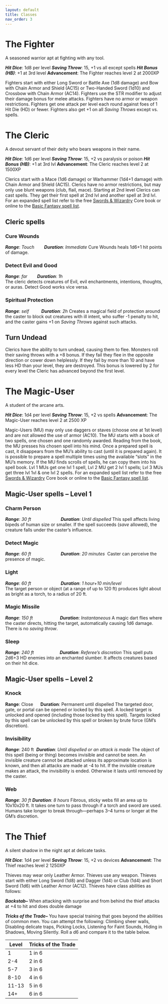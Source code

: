 ```yaml
---
layout: default
title: Classes
nav_order: 3
---
```

# The Fighter
A seasoned warrior apt at fighting with any tool.

**_Hit Dice_**: 1d8 per level
**_Saving Throw_**: 15, +1 vs all except spells
**_Hit Bonus (HB)_**: +1 at 3rd level
**Advancement**: The Fighter reaches level 2 at 2000XP

Fighters start with either Long Sword or Battle Axe (1d8 damage) and Bow with Chain Armor and Shield (AC15) or Two-Handed Sword (1d10) and Crossbow with Chain Armor (AC14).
Fighters use the STR modifier to adjust their damage bonus for melee attacks. Fighters have no armor or weapon restrictions. Fighters get one attack per level each round against foes of 1 Hit Die (HD) or fewer. Fighters also get +1 on all _Saving Throws_ except vs. spells.
# The Cleric
A devout servant of their deity who bears weapons in their name.

**_Hit Dice_**: 1d6 per level
**_Saving Throw_**: 15, +2 vs paralysis or poison
**_Hit Bonus (HB)_**: +1 at 3rd lvl
**Advancement**: The Cleric reaches level 2 at 1500XP

Clerics start with a Mace (1d6 damage) or Warhammer (1d4+1 damage) with Chain Armor and Shield (AC15).
Clerics have no armor restrictions, but may only use blunt weapons (club, flail, mace).
Starting at 2nd level Clerics can cast spells. They get their first spell at 2nd lvl and another spell at 3rd lvl. For an expanded spell list refer to the free [Swords & Wizardry](https://www.drivethrurpg.com/en/product/62346/Swords--Wizardry-Core-Rules) Core book or online to the [Basic Fantasy spell list](https://www.basicfantasy.org/srd/spells.html).
## Cleric spells
### Cure Wounds
**_Range_**: _Touch_        **_Duration_**: _Immediate_
Cure Wounds heals 1d6+1 hit points of damage.
### Detect Evil and Good
**_Range_**: _far        **Duration**_: _1h_  
The cleric detects creatures of Evil, evil enchantments, intentions, thoughts, or auras. Detect Good works vice versa.
### Spiritual Protection
**_Range_**: _self_          **_Duration_**: _2h_
Creates a magical field of protection around the caster to block out creatures with ill intent, who suffer -1 penalty to hit, and the caster gains +1 on _Saving Throws_ against such attacks.
## Turn Undead
Clerics have the ability to turn undead, causing them to flee. Monsters roll their saving throws with a +8 bonus. If they fail they flee in the opposite direction or cower down helplessly. If they fail by more than 10 and have less HD than your level, they are destroyed. This bonus is lowered by 2 for every level the Cleric has advanced beyond the first level.
# The Magic-User
A student of the arcane arts.

**_Hit Dice_**: 1d4 per level
**_Saving Throw_**: 15, +2 vs spells
**Advancement**: The Magic-User reaches level 2 at 2500 XP

Magic-Users (MU) may only use daggers or staves (choose one at 1st level) and are not allowed the use of armor (AC10). The MU starts with a book of two spells, one chosen and one randomly awarded. Reading from the book, the MU presses his chosen spell into his mind.
Once a prepared spell is cast, it disappears from the MU’s ability to cast (until it is prepared again). It is possible to prepare a spell multiple times using the available “slots” in the MU’s memory. If the MU finds scrolls of spells, he can copy them into his spell book.
Lvl 1 MUs get one lvl 1 spell, Lvl 2 MU get 2 lvl 1 spells; Lvl 3 MUs get three lvl 1vl & one lvl 2 spells. For an expanded spell list refer to the free [Swords & Wizardry](https://www.drivethrurpg.com/en/product/62346/Swords--Wizardry-Core-Rules) Core book or online to the [Basic Fantasy spell list](https://www.basicfantasy.org/srd/spells.html).
## Magic-User spells – Level 1
### Charm Person                 
**_Range_**: _30 ft_                        **_Duration_**: _Until dispelled_
This spell affects living bipeds of human size or smaller. If the spell succeeds (_save_ allowed), the creature falls under the caster’s influence.
### Detect Magic
**_Range_**: _60 ft_                        **_Duration_**: _20 minutes_
 Caster can perceive the presence of magic.
### Light
**_Range_**: _60 ft_                        **_Duration_**: _1 hour+10 min/level_  
The target person or object (at a range of up to 120 ft) produces light about as bright as a torch, to a radius of 20 ft.
### Magic Missile
**_Range_**: _150 ft                      **Duration**_: _Instantaneous_
A magic dart flies where the caster directs, hitting the target, automatically causing 1d6 damage. There is no _saving throw_.
### Sleep
**_Range_**: _240 ft_                     **_Duration_**: _Referee’s discretion_
This spell puts 2d6+3 HD enemies into an enchanted slumber. It affects creatures based on their hit dice.
## Magic-User spells – Level 2
### Knock
**Range**: Close      **Duration**: Permanent until dispelled
The targeted door, gate, or portal can be opened or locked by this spell. A locked target is unlocked and opened (including those locked by this spell). Targets locked by this spell can be unlocked by this spell or broken by brute force (GM’s discretion).
### Invisibility
**_Range_**: 240 ft  **_Duration_**: _Until dispelled or an attack is made_
The object of this spell (being or thing) becomes invisible and cannot be seen. An invisible creature cannot be attacked unless its approximate location is known, and then all attacks are made at -4 to hit. If the invisible creature makes an attack, the invisibility is ended. Otherwise it lasts until removed by the caster.
### Web
**_Range_**: _30 ft_ **_Duration_**: _8 hours_
Fibrous, sticky webs fill an area up to 10x10x20 ft. It takes one turn to pass through if a torch and sword are used. Humans take longer to break through—perhaps 3–4 turns or longer at the GM’s discretion.
# The Thief
A silent shadow in the night apt at delicate tasks.

**_Hit Dice_**: 1d4 per level
**_Saving Throw_**_:_ 15, +2 vs devices
**Advancement**: The Thief reaches level 2 1250XP

Thieves may wear only Leather Armor. Thieves use any weapon.
Thieves start with either Long Sword (1d8) and Dagger (1d4) or Club (1d4) and Short Sword (1d6) with Leather Armor (AC12).
Thieves have class abilities as follows:

**_Backstab–_** When attacking with surprise and from behind the thief attacks at +4 to hit and does double damage

**_Tricks of the Trade–_** You have special training that goes beyond the abilities of common men. You can attempt the following:  Climbing sheer walls, Disabling delicate traps, Picking Locks, Listening for Faint Sounds, Hiding in Shadows, Moving Silently. Roll a d6 and compare it to the table below.

| Level | Tricks of the Trade |
| ----- | ------------------- |
| 1     | 1 in 6              |
| 2-4   | 2 in 6              |
| 5-7   | 3 in 6              |
| 8-10  | 4 in 6              |
| 11-13 | 5 in 6              |
| 14+   | 6 in 6              |

